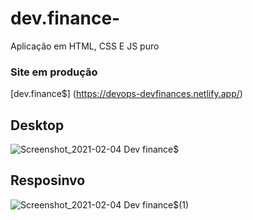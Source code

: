 # dev.finance-

Aplicação em HTML, CSS E JS puro 

### Site em produção 
[dev.finance$] (https://devops-devfinances.netlify.app/)

## Desktop
![Screenshot_2021-02-04 Dev finance$](https://user-images.githubusercontent.com/42070237/106888758-64260f00-66bd-11eb-894d-c97ffd4c1aed.png)

## Resposinvo
![Screenshot_2021-02-04 Dev finance$(1)](https://user-images.githubusercontent.com/42070237/106888829-7d2ec000-66bd-11eb-8571-c88c550bf9ea.png)

